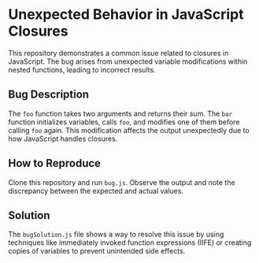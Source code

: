 # Unexpected Behavior in JavaScript Closures

This repository demonstrates a common issue related to closures in JavaScript. The bug arises from unexpected variable modifications within nested functions, leading to incorrect results.

## Bug Description
The `foo` function takes two arguments and returns their sum. The `bar` function initializes variables, calls `foo`, and modifies one of them before calling `foo` again. This modification affects the output unexpectedly due to how JavaScript handles closures.

## How to Reproduce
Clone this repository and run `bug.js`. Observe the output and note the discrepancy between the expected and actual values.

## Solution
The `bugSolution.js` file shows a way to resolve this issue by using techniques like immediately invoked function expressions (IIFE) or creating copies of variables to prevent unintended side effects.